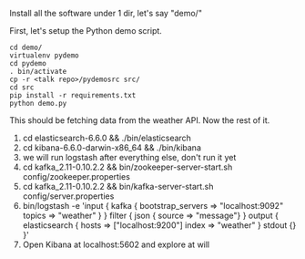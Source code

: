 Install all the software under 1 dir, let's say "demo/"

First, let's setup the Python demo script.

    cd demo/
    virtualenv pydemo
    cd pydemo
    . bin/activate
    cp -r <talk repo>/pydemosrc src/
    cd src
    pip install -r requirements.txt
    python demo.py

This should be fetching data from the weather API. Now the rest of it.

1. cd elasticsearch-6.6.0 && ./bin/elasticsearch
2. cd kibana-6.6.0-darwin-x86_64 && ./bin/kibana
3. we will run logstash after everything else, don't run it yet
4. cd kafka_2.11-0.10.2.2 && bin/zookeeper-server-start.sh config/zookeeper.properties
5. cd kafka_2.11-0.10.2.2 && bin/kafka-server-start.sh config/server.properties
6. bin/logstash -e 'input { kafka { bootstrap_servers => "localhost:9092" topics => "weather" } } filter { json { source => "message"} } output { elasticsearch { hosts => ["localhost:9200"] index => "weather" } stdout {} }'
7. Open Kibana at localhost:5602 and explore at will
